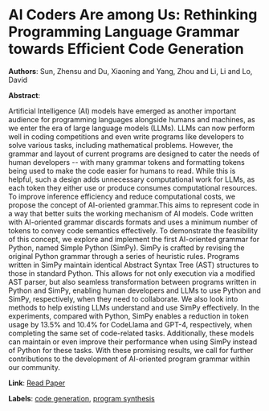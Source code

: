 # AI Coders Are among Us: Rethinking Programming Language Grammar towards Efficient Code Generation

**Authors**: Sun, Zhensu and Du, Xiaoning and Yang, Zhou and Li, Li and Lo, David

**Abstract**:

Artificial Intelligence (AI) models have emerged as another important audience for programming languages alongside humans and machines, as we enter the era of large language models (LLMs). LLMs can now perform well in coding competitions and even write programs like developers to solve various tasks, including mathematical problems. However, the grammar and layout of current programs are designed to cater the needs of human developers -- with many grammar tokens and formatting tokens being used to make the code easier for humans to read. While this is helpful, such a design adds unnecessary computational work for LLMs, as each token they either use or produce consumes computational resources.               To improve inference efficiency and reduce computational costs, we propose the concept of AI-oriented grammar.This aims to represent code in a way that better suits the working mechanism of AI models. Code written with AI-oriented grammar discards formats and uses a minimum number of tokens to convey code semantics effectively. To demonstrate the feasibility of this concept, we explore and implement the first AI-oriented grammar for Python, named Simple Python (SimPy). SimPy is crafted by revising the original Python grammar through a series of heuristic rules. Programs written in SimPy maintain identical Abstract Syntax Tree (AST) structures to those in standard Python. This allows for not only execution via a modified AST parser, but also seamless transformation between programs written in Python and SimPy, enabling human developers and LLMs to use Python and SimPy, respectively, when they need to collaborate. We also look into methods to help existing LLMs understand and use SimPy effectively. In the experiments, compared with Python, SimPy enables a reduction in token usage by 13.5\% and 10.4\% for CodeLlama and GPT-4, respectively, when completing the same set of code-related tasks. Additionally, these models can maintain or even improve their performance when using SimPy instead of Python for these tasks. With these promising results, we call for further contributions to the development of AI-oriented program grammar within our community.

**Link**: [Read Paper](https://doi.org/10.1145/3650212.3680347)

**Labels**: [code generation](../../labels/code_generation.md), [program synthesis](../../labels/program_synthesis.md)
